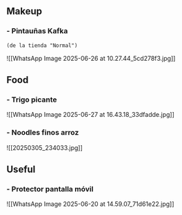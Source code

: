 
## Makeup

### - Pintauñas Kafka
	(de la tienda "Normal")

![[WhatsApp Image 2025-06-26 at 10.27.44_5cd278f3.jpg]]

## Food

### - Trigo picante
![[WhatsApp Image 2025-06-27 at 16.43.18_33dfadde.jpg]]

### - Noodles finos arroz
![[20250305_234033.jpg]]

## Useful

### - Protector pantalla móvil
![[WhatsApp Image 2025-06-20 at 14.59.07_71d61e22.jpg]]